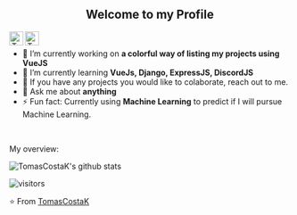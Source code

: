 <p align="center">
 <h2 align="center">Welcome to my Profile</h2>
</p>
<p align="center">
 <a href="https://youtube.com">
   <img align="left" alt="TomasCostaK Youtube" width="25px" src="https://patrickmcalinden.com/images/youtube.png" />
 </a>
 <a href="https://www.linkedin.com/in/tomascostax/">
   <img align="left" alt="TomasCostaK LinkedIn" width="25px" src="https://patrickmcalinden.com/images/linkedin.png" />
 </a>
</p>


<div>
  
<br />
<p>

- 🔭 I’m currently working on **a colorful way of listing my projects using VueJS**
- 🌱 I’m currently learning **VueJs, Django, ExpressJS, DiscordJS**
- 👯 If you have any projects you would like to colaborate, reach out to me.
- 💬 Ask me about **anything**
- ⚡ Fun fact: Currently using **Machine Learning** to predict if I will pursue Machine Learning.

</h4>
</div>

<br />

<div><p>My overview: </p></div>

![TomasCostaK's github stats](https://github-readme-stats.vercel.app/api?username=TomasCostaK&show_icons=true)
<br />

<!-- Optional Visitors badge: -->
![visitors](https://visitor-badge.laobi.icu/badge?page_id=TomasCostaK.TomasCostaK)

⭐️ From [TomasCostaK](https://github.com/TomasCostaK/TomasCostaK) 

<br />
